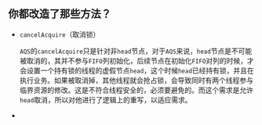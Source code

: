 











## 你都改造了那些方法？

-   `cancelAcquire`（取消锁）

    `AQS`的`cancelAcquire`只是针对非`head`节点，对于`AQS`来说，`head`节点是不可能被取消的，其并不参与`FIFO`列初始化，后续节点在初始化`FIFO`对列的时候，才会设置一个持有锁的线程的虚假节点`head`，这个时候`head`已经持有锁，并且在执行业务。如果被取消掉，其他线程就会抢占锁，会导致同时有两个线程参与临界资源的修改。这是不符合线程安全的，必须要避免的。而这个需求是允许`head`取消，所以对他进行了逻辑上的重写，以适应需求。

-   